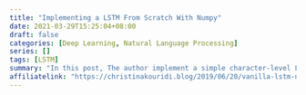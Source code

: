 ```yaml
---
title: "Implementing a LSTM From Scratch With Numpy"
date: 2021-03-29T15:25:04+08:00
draft: false
categories: [Deep Learning, Natural Language Processing]
series: []
tags: [LSTM]
summary: "In this post, The author implement a simple character-level LSTM using Numpy. It is trained in batches with the Adam optimiser and learns basic words after just a few training iterations."
affiliatelink: "https://christinakouridi.blog/2019/06/20/vanilla-lstm-numpy/"
---
```

